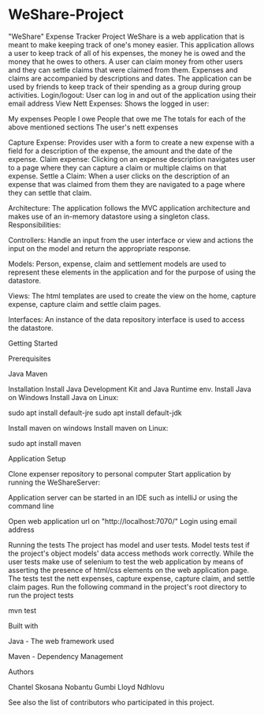 # WeShare-Project

"WeShare" Expense Tracker Project
WeShare is a web application that is meant to make keeping track of one's money easier. This application allows a user to keep track of all of his expenses, the money he is owed and the money that he owes to others. A user can claim money from other users and they can settle claims that were claimed from them. Expenses and claims are accompanied by descriptions and dates. The application can be used by friends to keep track of their spending as a group during group activities.
Login/logout:
User can log in and out of the application using their email address
View Nett Expenses:
Shows the logged in user:

My expenses
People I owe
People that owe me
The totals for each of the above mentioned sections
The user's nett expenses

Capture Expense:
Provides user with a form to create a new expense with a field for a description of the expense, the amount and the date of the expense.
Claim expense:
Clicking on an expense description navigates user to a page where they can capture a claim or multiple claims on that expense.
Settle a Claim:
When a user clicks on the description of an expense that was claimed from them they are navigated to a page where they can settle that claim.

Architecture:
The application follows the MVC application architecture and makes use of an in-memory datastore using a singleton class.
Responsibilities:


Controllers:
Handle an input from the user interface or view and actions the input on the model and return the appropriate response.


Models:
Person, expense, claim and settlement models are used to represent these elements in the application and for the purpose of using the datastore.


Views:
The html templates are used to create the view on the home, capture expense, capture claim and settle claim pages.


Interfaces:
An instance of the data repository interface is used to access the datastore.



Getting Started

Prerequisites

Java
Maven


Installation
Install Java Development Kit and Java Runtime env.
Install Java on Windows
Install Java on Linux:

sudo apt install default-jre
sudo apt install default-jdk


Install maven on windows
Install maven on Linux:

sudo apt install maven



Application Setup

Clone expenser repository to personal computer
Start application by running the WeShareServer:

Application server can be started in an IDE such as intelliJ or using the command line




Open web application url on "http://localhost:7070/"
Login using email address


Running the tests
The project has model and user tests. Model tests test if the project's object models' data access methods work correctly. While the user tests make use of selenium to test the web application by means of asserting the presence of html/css elements on the web application page.
The tests test the nett expenses, capture expense, capture claim, and settle claim pages.
Run the following command in the project's root directory to run the project tests

mvn test



Built with


Java - The web framework used

Maven - Dependency Management


Authors

Chantel Skosana
Nobantu Gumbi
Lloyd Ndhlovu

See also the list of contributors who participated in this project.

